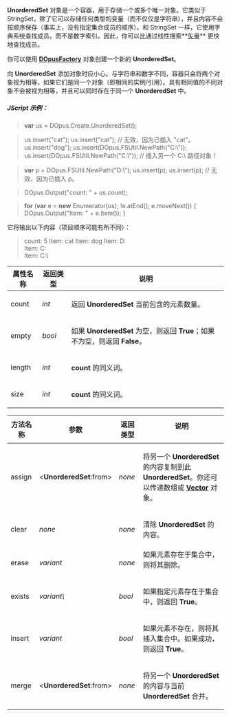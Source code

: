 **UnorderedSet** 对象是一个容器，用于存储一个或多个唯一对象。它类似于 StringSet，除了它可以存储任何类型的变量（而不仅仅是字符串），并且内容不会按顺序保存（事实上，没有指定集合成员的顺序）。和 StringSet 一样，它使用字典系统查找成员，而不是数字索引。因此，你可以比通过线性搜索**[矢量](vector.zh.md)** 更快地查找成员。

你可以使用 **[DOpusFactory](dopusfactory.zh.md)** 对象创建一个新的 **UnorderedSet**。

向 **UnorderedSet** 添加对象时应小心。与字符串和数字不同，容器只会将两个对象视为相等，如果它们是同一个对象（即相同的实例/引用）。具有相同值的不同对象不会被视为相等，并且可以同时存在于同一个 **UnorderedSet** 中。

##### JScript 示例：

> **var** us = DOpus.Create.UnorderedSet();

> us.insert("cat");
> us.insert("cat"); // 无效，因为已插入 "cat"。
> us.insert("dog");
> us.insert(DOpus.FSUtil.NewPath("C:\\"));
> us.insert(DOpus.FSUtil.NewPath("C:\\")); // 插入另一个 C:\ 路径对象！

> **var** p = DOpus.FSUtil.NewPath("D:\\");
> us.insert(p);
> us.insert(p); // 无效，因为已插入 p。

> DOpus.Output("count: " + us.count);

> **for** (**var** e = **new** Enumerator(us); !e.atEnd(); e.moveNext())
> {
> DOpus.Output("Item: " + e.item());
> }

它将输出以下内容（项目顺序可能有所不同）：

> count: 5
> Item: cat
> Item: dog
> Item: D:\
> Item: C:\
> Item: C:\

<table>
<thead><tr><th>
属性名称</th><th>
返回类型</th><th>
说明
</th></tr></thead><tbody><tr><td>
count</td><td>

*int*</td><td>

返回 **UnorderedSet** 当前包含的元素数量。
</td></tr><tr><td>
empty</td><td>

*bool*</td><td>

如果 **UnorderedSet** 为空，则返回 **True**；如果不为空，则返回 **False**。
</td></tr><tr><td>
length</td><td>

*int*</td><td>

**count** 的同义词。
</td></tr><tr><td>
size</td><td>

*int*</td><td>

**count** 的同义词。
</td></tr></tbody>
</table>

<table>
<thead><tr><th>
方法名称</th><th>

**参数**</th><th>
返回类型</th><th>
说明
</th></tr></thead><tbody><tr><td>
assign</td><td>

\<**UnorderedSet**:from\></td><td>

*none*</td><td>

将另一个 **UnorderedSet** 的内容复制到此 **UnorderedSet**。你还可以传递数组或 **[Vector](vector.zh.md)** 对象。
</td></tr><tr><td>
clear</td><td>

*none*</td><td>

*none*</td><td>

清除 **UnorderedSet** 的内容。
</td></tr><tr><td>
erase</td><td>

*variant*</td><td>

*none*</td><td>
如果元素存在于集合中，则将其删除。
</td></tr><tr><td>
exists</td><td>

*variant\\*</td><td>

*bool*</td><td>

如果指定元素存在于集合中，则返回 **True**。
</td></tr><tr><td>
insert</td><td>

*variant*</td><td>

*bool*</td><td>

如果元素不存在，则将其插入集合中。如果成功，则返回 **True**。
</td></tr><tr><td>
merge</td><td>

\<**UnorderedSet**:from\></td><td>

*none*</td><td>

将另一个 **UnorderedSet** 的内容与当前 **UnorderedSet** 合并。
</td></tr></tbody>
</table>